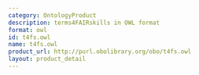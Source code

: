 ```yaml
---
category: OntologyProduct
description: terms4FAIRskills in OWL format
format: owl
id: t4fs.owl
name: t4fs.owl
product_url: http://purl.obolibrary.org/obo/t4fs.owl
layout: product_detail
---
```

